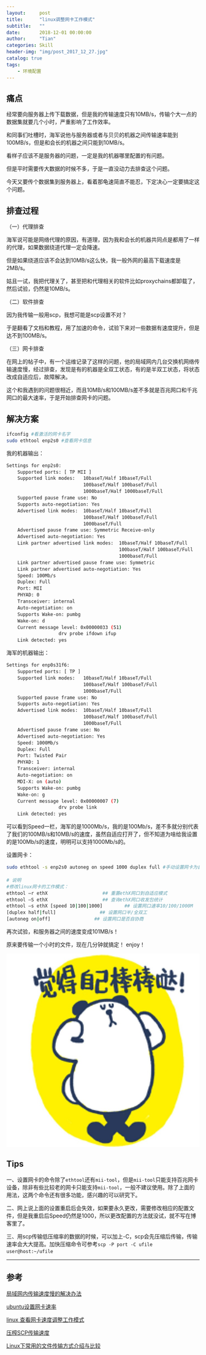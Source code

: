 ```yaml
---
layout:     post
title:      "linux调整网卡工作模式"
subtitle:   ""
date:       2018-12-01 00:00:00
author:     "Tian"
categories: Skill
header-img: "img/post_2017_12_27.jpg"
catalog: true
tags:
    - 环境配置
---
```


## 痛点

经常要向服务器上传下载数据，但是我的传输速度只有10MB/s，传输个大一点的数据集就要几个小时，严重影响了工作效率。

和同事们吐槽时，海军说他与服务器或者与贝贝的机器之间传输速率能到100MB/s，但是和会长的机器之间只能到10MB/s。

看样子应该不是服务器的问题，一定是我的机器哪里配置的有问题。

但是平时需要传大数据的时候不多，于是一直没动力去排查这个问题。

今天又要传个数据集到服务器上，看着那龟速简直不能忍，下定决心一定要搞定这个问题。

## 排查过程

（一）代理排查

海军说可能是网络代理的原因，有道理，因为我和会长的机器共同点是都用了一样的代理，如果数据绕道代理一定会降速。

但是如果绕道应该不会达到10MB/s这么快，我一般外网的最高下载速度是2MB/s。

姑且一试，我把代理关了，甚至把和代理相关的软件比如proxychains都卸载了，然后试验，仍然是10MB/s。

（二）软件排查

因为我传输一般用scp，我想可能是scp设置不对？

于是翻看了文档和教程，用了加速的命令，试验下来对一些数据有速度提升，但是达不到100MB/s。

（三）网卡排查

在网上的帖子中，有一个运维记录了这样的问题，他的局域网内几台交换机网络传输速度慢，经过排查，发现是有的机器是全双工状态，有的是半双工状态，将状态改成自适应后，故障解决。

这个和我遇到的问题很相近，而且10MB/s和100MB/s差不多就是百兆网口和千兆网口的最大速率，于是开始排查网卡的问题。

## 解决方案

```bash
ifconfig #看激活的网卡名字
sudo ethtool enp2s0 #查看网卡信息
```

我的机器输出：

```bash
Settings for enp2s0:
	Supported ports: [ TP MII ]
	Supported link modes:   10baseT/Half 10baseT/Full 
	                        100baseT/Half 100baseT/Full 
	                        1000baseT/Half 1000baseT/Full 
	Supported pause frame use: No
	Supports auto-negotiation: Yes
	Advertised link modes:  10baseT/Half 10baseT/Full 
	                        100baseT/Half 100baseT/Full 
	                        1000baseT/Full 
	Advertised pause frame use: Symmetric Receive-only
	Advertised auto-negotiation: Yes
	Link partner advertised link modes:  10baseT/Half 10baseT/Full 
	                                     100baseT/Half 100baseT/Full 
	                                     1000baseT/Full 
	Link partner advertised pause frame use: Symmetric
	Link partner advertised auto-negotiation: Yes
	Speed: 100Mb/s
	Duplex: Full
	Port: MII
	PHYAD: 0
	Transceiver: internal
	Auto-negotiation: on
	Supports Wake-on: pumbg
	Wake-on: d
	Current message level: 0x00000033 (51)
			       drv probe ifdown ifup
	Link detected: yes

```

海军的机器输出：

```bash
Settings for enp0s31f6:
    Supported ports: [ TP ]
    Supported link modes:   10baseT/Half 10baseT/Full
                            100baseT/Half 100baseT/Full
                            1000baseT/Full
    Supported pause frame use: No
    Supports auto-negotiation: Yes
    Advertised link modes:  10baseT/Half 10baseT/Full
                            100baseT/Half 100baseT/Full
                            1000baseT/Full
    Advertised pause frame use: No
    Advertised auto-negotiation: Yes
    Speed: 1000Mb/s
    Duplex: Full
    Port: Twisted Pair
    PHYAD: 1
    Transceiver: internal
    Auto-negotiation: on
    MDI-X: on (auto)
    Supports Wake-on: pumbg
    Wake-on: g
    Current message level: 0x00000007 (7)
                   drv probe link
    Link detected: yes
```

可以看到Speed一栏，海军的是1000Mb/s，我的是100Mb/s，差不多就分别代表了我们的100MB/s和10MB/s的速度，虽然自适应打开了，但不知道为啥给我设置的是100Mb/s的速度，明明可以支持1000Mb/s的。

设置网卡：

```bash
sudo ethtool -s enp2s0 autoneg on speed 1000 duplex full #手动设置网卡为自适应，速度为1000，全双工模式

# 说明
#修改linux网卡的工作模式：
ethtool –r ethX                    ## 重置ethX网口到自适应模式
ethtool –S ethX                    ## 查询ethX网口收发包统计
ethtool –s ethX [speed 10|100|1000]        ## 设置网口速率10/100/1000M
[duplex half|full]                ## 设置网口半/全双工
[autoneg on|off]                ## 设置网口是否自协商
```

再次试验，和服务器之间的速度变成101MB/s！

原来要传输一个小时的文件，现在几分钟就搞定！ enjoy！

![image](https://raw.githubusercontent.com/tianws/tianws.github.io/master/img/in-post/20181201/image.jpg)

## Tips

一、设置网卡的命令除了`ethtool`还有`mii-tool`，但是`mii-tool`只能支持百兆网卡设备，除非有些比较老的网卡只能支持`mii-tool`，一般不建议使用。除了上面的用法，这两个命令还有很多功能，感兴趣的可以研究下。

二、网上说上面的设置重启后会失效，如果要永久更改，需要修改相应的配置文件，但是我重启后Speed仍然是1000，所以更改配置的方法就没试，就不写在博客里了。

三、用scp传输低压缩率的数据的时候，可以加上-C，scp会先压缩后传输，传输速率会大大提高。加快压缩命令可参考`scp -P port -C ufile user@host:~/ufile`

---

## 参考

[局域网内传输速度慢的解决办法](https://blog.csdn.net/kfanning/article/details/5481650)

[ubuntu设置网卡速率](https://blog.csdn.net/samssm/article/details/46831783)

[linux 查看网卡速度调整工作模式](http://ask.apelearn.com/question/14382)

[压榨SCP传输速度](http://blog.51cto.com/weipengfei/1350338)

[Linux下常用的文件传输方式介绍与比较](http://mingxinglai.com/cn/2014/03/copy-file-in-linux/)